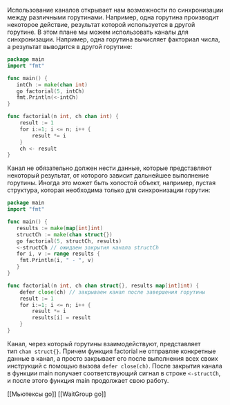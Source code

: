 Использование каналов открывает нам возможности по синхронизации между различными горутинами. Например, одна горутина производит некоторое действие, результат которой используется в другой горутине. В этом плане мы можем использовать каналы для синхронизации. Например, одна горутина вычисляет факториал числа, а результат выводится в другой горутине:

```go
package main
import "fmt"

func main() {
   intCh := make(chan int)
   go factorial(5, intCh)
   fmt.Println(<-intCh)
}

func factorial(n int, ch chan int) {
    result := 1
    for i:=1; i <= n; i++ {
        result *= i
    }
    ch <- result
}
```

Канал не обязательно должен нести данные, которые представляют некоторый результат, от которого зависит дальнейшее выполнение горутины. Иногда это может быть холостой объект, например, пустая структура, которая необходима только для синхронизации горутин:

```go
package main
import "fmt"

func main() {
   results := make(map[int]int)
   structCh := make(chan struct{})
   go factorial(5, structCh, results)
   <-structCh // ожидаем закрытия канала structCh
   for i, v := range results {
    fmt.Println(i, " - ", v)
   }
}

func factorial(n int, ch chan struct{}, results map[int]int) {
    defer close(ch) // закрываем канал после завершения горутины
    result := 1
    for i:=1; i <= n; i++ {
        result *= i
        results[i] = result
    }
}
```

Канал, через который горутины взаимодействуют, представляет тип `chan struct{}`. Причем функция factorial не отправляе конкретные данные в канал, а просто закрывает его после выполнения всех своих инструкций с помощью вызова `defer close(ch)`. После закрытия канала в функции main получает соответствующий сигнал в строке `<-structCh`, и после этого функция main продолжает свою работу.

[[Мьютексы go]]
[[WaitGroup go]]

